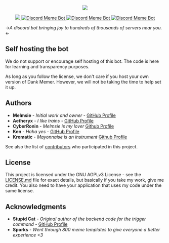 <p align="center">
<a title="memes" href=""><img src="https://cdn.discordapp.com/attachments/397477727214632971/434218636442337300/dmlogooo.png"></a>
</p>
<p align="center">
<a href="https://discordbots.org/bot/270904126974590976">
  <img src="https://discordbots.org/api/widget/servers/270904126974590976.svg?noavatar=true" />
</a>
<a href="https://discordbots.org/bot/270904126974590976" >
  <img src="https://discordbots.org/api/widget/status/270904126974590976.svg?noavatar=true" alt="Discord Meme Bot" />
</a>
<a href="https://discordbots.org/bot/270904126974590976" >
  <img src="https://discordbots.org/api/widget/lib/270904126974590976.svg?noavatar=true" alt="Discord Meme Bot" />
</a>
<a href="https://discordbots.org/bot/270904126974590976" >
  <img src="https://discordbots.org/api/widget/upvotes/270904126974590976.svg?noavatar=true" alt="Discord Meme Bot" />
</a>
</p>

->*A discord bot bringing joy to hundreds of thousands of servers near you.*<-

## Self hosting the bot

We do not support or encourage self hosting of this bot. The code is here for learning and transparency purposes.

As long as you follow the license, we don't care if you host your own version of Dank Memer. However, we will not be taking the time to help set it up.

## Authors

* **Melmsie** - *Initial work and owner* - [GitHub Profile](https://github.com/melmsie)
* **Aetheryx** - *I like trains* - [GitHub Profile](https://github.com/Aetheryx)
* **CyberRonin** - *Melmsie is my lover* [Github Profile](https://github.com/TheCyberRonin)
* **Ken** - *Haha yes* - [GitHub Profile](https://github.com/DaJuukes)
* **Kromatic** - *Mayonnaise is an instrument* [Github Profile](https://github.com/NotWeeb)

See also the list of [contributors](https://github.com/melmsie/Dank-Memer/contributors) who participated in this project.

## License

This project is licensed under the GNU AGPLv3 License - see the [LICENSE.md](LICENSE.md) file for exact details, but basically if you take my work, give me credit. You also need to have your application that uses my code under the same license.

## Acknowledgments

* **Stupid Cat** - *Original author of the backend code for the trigger command* - [GitHub Profile](https://github.com/Ratismal)
* **Sporks** - *Went through 800 meme templates to give everyone a better experience <3*
